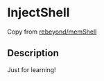 
# InjectShell
Copy from [rebeyond/memShell](https://github.com/rebeyond/memShell)

## Description
Just for learning!